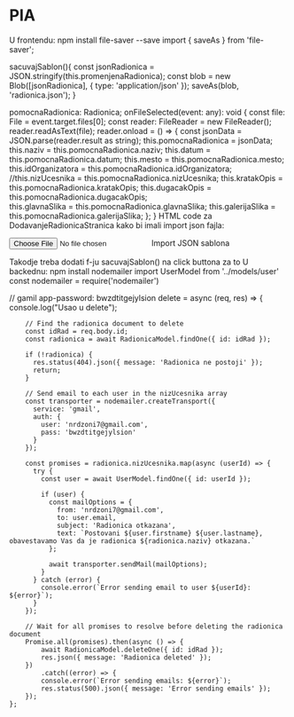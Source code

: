 # PIA

U frontendu:
npm install file-saver --save
import { saveAs } from 'file-saver';

sacuvajSablon(){
    const jsonRadionica = JSON.stringify(this.promenjenaRadionica);
    const blob = new Blob([jsonRadionica], { type: 'application/json' });
    saveAs(blob, 'radionica.json');
  }

pomocnaRadionica: Radionica;
  onFileSelected(event: any): void {
    const file: File = event.target.files[0];
    const reader: FileReader = new FileReader();
    reader.readAsText(file);
    reader.onload = () => {
      const jsonData = JSON.parse(reader.result as string);
      this.pomocnaRadionica = jsonData;
      this.naziv = this.pomocnaRadionica.naziv;
      this.datum =  this.pomocnaRadionica.datum;
      this.mesto = this.pomocnaRadionica.mesto;
      this.idOrganizatora =  this.pomocnaRadionica.idOrganizatora;
      //this.nizUcesnika =  this.pomocnaRadionica.nizUcesnika;
      this.kratakOpis =  this.pomocnaRadionica.kratakOpis;
      this.dugacakOpis =  this.pomocnaRadionica.dugacakOpis;   
      this.glavnaSlika = this.pomocnaRadionica.glavnaSlika;
      this.galerijaSlika = this.pomocnaRadionica.galerijaSlika;
    };
  }
HTML code za DodavanjeRadionicaStranica kako bi imali import json fajla:
<tr>
	<td>
              	<div class="group">      
                	<input type="file" (change)="onFileSelected($event)">
                	<span class="highlight"></span>
                	<span class="bar"></span>
                	<label class="aktivnaLabela">Import JSON sablona</label>
              	</div>
	</td>
</tr>

Takodje treba dodati f-ju sacuvajSablon() na click buttona za to 
U backednu:
npm install nodemailer
import UserModel from '../models/user'
const nodemailer = require('nodemailer')

// gamil app-password: bwzdtitgejylsion
    delete = async (req, res) => {
        console.log("Usao u delete");
      
        // Find the radionica document to delete
        const idRad = req.body.id;
        const radionica = await RadionicaModel.findOne({ id: idRad });
      
        if (!radionica) {
          res.status(404).json({ message: 'Radionica ne postoji' });
          return;
        }
      
        // Send email to each user in the nizUcesnika array
        const transporter = nodemailer.createTransport({
          service: 'gmail',
          auth: {
            user: 'nrdzoni7@gmail.com',
            pass: 'bwzdtitgejylsion'
          }
        });
      
        const promises = radionica.nizUcesnika.map(async (userId) => {
          try {
            const user = await UserModel.findOne({ id: userId });
      
            if (user) {
              const mailOptions = {
                from: 'nrdzoni7@gmail.com',
                to: user.email,
                subject: 'Radionica otkazana',
                text: `Postovani ${user.firstname} ${user.lastname}, obavestavamo Vas da je radionica ${radionica.naziv} otkazana.`
              };
      
              await transporter.sendMail(mailOptions);
            }
          } catch (error) {
            console.error(`Error sending email to user ${userId}: ${error}`);
          }
        });
      
        // Wait for all promises to resolve before deleting the radionica document
        Promise.all(promises).then(async () => {
            await RadionicaModel.deleteOne({ id: idRad });
            res.json({ message: 'Radionica deleted' });
        })
            .catch((error) => {
            console.error(`Error sending emails: ${error}`);
            res.status(500).json({ message: 'Error sending emails' });
        });
    };

